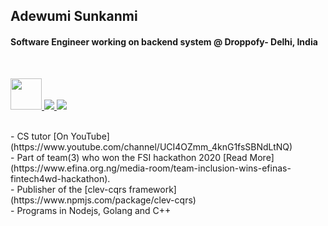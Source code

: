 ## Adewumi Sunkanmi
#### Software Engineer working on backend system @ Droppofy- Delhi, India
  <br/>
  <p>
<a href="http://clipart-library.com/images/kT8kABGyc.png"  />
  <img src="https://blog.hootsuite.com/wp-content/uploads/2018/09/yt_icon_rgb-620x438.png" height="50" />
</a> 

<a href="https://twitter.com/ADEWUMISUNKANM5" target="_blank">
  <img src="https://img.shields.io/badge/twitter-%231DA1F2.svg?&style=for-the-badge&logo=twitter&logoColor=white" />
</a> 

<a href="https://www.linkedin.com/in/adewumi-sunkanmi-ab975817a/" target="_blank">
  <img src="https://img.shields.io/badge/linkedin-%230077B5.svg?&style=for-the-badge&logo=linkedin&logoColor=white" />
</a> 
</p>
<br/>
- CS tutor  [On YouTube](https://www.youtube.com/channel/UCI4OZmm_4knG1fsSBNdLtNQ) <br/>
- Part of team(3) who won the FSI hackathon 2020 [Read More](https://www.efina.org.ng/media-room/team-inclusion-wins-efinas-fintech4wd-hackathon). <br/>
- Publisher of the [clev-cqrs framework](https://www.npmjs.com/package/clev-cqrs) <br/>
- Programs in Nodejs, Golang and C++ 





